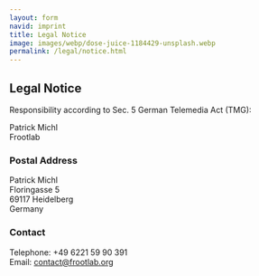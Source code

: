```yaml
---
layout: form
navid: imprint
title: Legal Notice
image: images/webp/dose-juice-1184429-unsplash.webp
permalink: /legal/notice.html
---
```


## Legal Notice
Responsibility according to Sec. 5 German Telemedia Act (TMG):

Patrick Michl <br>
Frootlab

### Postal Address
Patrick Michl <br>
Floringasse 5 <br>
69117 Heidelberg  <br>
Germany

### Contact
Telephone: +49 6221 59 90 391 <br>
Email: contact@frootlab.org
